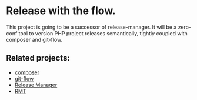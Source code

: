 Release with the flow.
======================

This project is going to be a successor of release-manager. It will be a zero-conf tool 
to version PHP project releases semantically, tightly coupled with composer and git-flow.

Related projects:
-----------------

* [composer](https://github.com/composer/composer)
* [git-flow](https://github.com/nvie/gitflow)
* [Release Manager](https://github.com/bonndan/release-manager)
* [RMT](https://github.com/liip/RMT)